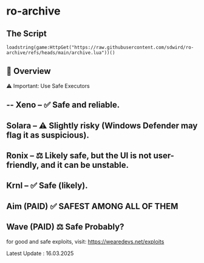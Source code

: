 # ro-archive

## The Script

```
loadstring(game:HttpGet("https://raw.githubusercontent.com/sdwird/ro-archive/refs/heads/main/archive.lua"))()
```
## 📜 Overview
⚠️ Important: Use Safe Executors

--
Xeno – ✅ Safe and reliable.
--
Solara – ⚠️ Slightly risky (Windows Defender may flag it as suspicious).
--
Ronix – ⚖️ Likely safe, but the UI is not user-friendly, and it can be unstable.
--
Krnl – ✅ Safe (likely).
--
Aim (PAID) ✅ SAFEST AMONG ALL OF THEM
--
Wave (PAID) ⚖️ Safe Probably?
--

for good and safe exploits, visit: https://wearedevs.net/exploits


Latest Update : 16.03.2025
